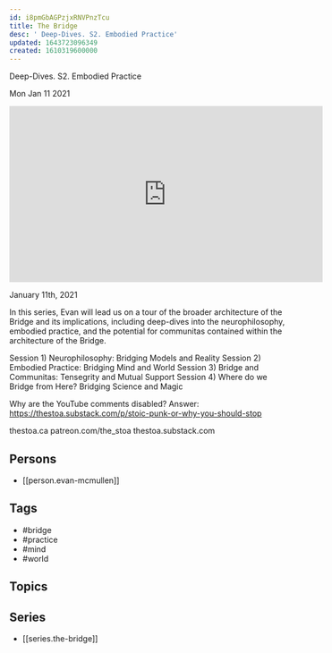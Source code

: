 ```yaml
---
id: i8pmGbAGPzjxRNVPnzTcu
title: The Bridge
desc: ' Deep-Dives. S2. Embodied Practice'
updated: 1643723096349
created: 1610319600000
---
```



 Deep-Dives. S2. Embodied Practice

Mon Jan 11 2021

<iframe width="560" height="315" src="https://www.youtube.com/embed/7OqdjBvOrls" title="The Bridge: Deep-Dives. S2. Embodied Practice: Bridging Mind and World w/ Evan McMullen" frameborder="0" allow="accelerometer; autoplay; clipboard-write; encrypted-media; gyroscope; picture-in-picture" allowfullscreen ></iframe>

January 11th, 2021

In this series, Evan will lead us on a tour of the broader architecture of the Bridge and its implications, including deep-dives into the neurophilosophy, embodied practice, and the potential for communitas contained within the architecture of the Bridge.

Session 1)
Neurophilosophy: Bridging Models and Reality
Session 2)
Embodied Practice: Bridging Mind and World
Session 3)
Bridge and Communitas: Tensegrity and Mutual Support
Session 4)
Where do we Bridge from Here? Bridging Science and Magic

Why are the YouTube comments disabled? Answer: https://thestoa.substack.com/p/stoic-punk-or-why-you-should-stop

thestoa.ca
patreon.com/the_stoa
thestoa.substack.com

## Persons

- [[person.evan-mcmullen]]

## Tags

- #bridge
- #practice
- #mind
- #world

## Topics



## Series

- [[series.the-bridge]]

